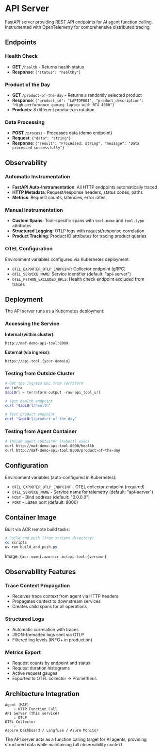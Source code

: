 # API Server

FastAPI server providing REST API endpoints for AI agent function calling. Instrumented with OpenTelemetry for comprehensive distributed tracing.

## Endpoints

### Health Check
- **GET** `/health` - Returns health status
- **Response**: `{"status": "healthy"}`

### Product of the Day
- **GET** `/product-of-the-day` - Returns a randomly selected product
- **Response**: `{"product_id": "LAPTOP001", "product_description": "High-performance gaming laptop with RTX 4080"}`
- **Products**: 8 different products in rotation

### Data Processing
- **POST** `/process` - Processes data (demo endpoint)
- **Request**: `{"data": "string"}`
- **Response**: `{"result": "Processed: string", "message": "Data processed successfully"}`

## Observability

### Automatic Instrumentation
- **FastAPI Auto-Instrumentation**: All HTTP endpoints automatically traced
- **HTTP Metadata**: Request/response headers, status codes, paths
- **Metrics**: Request counts, latencies, error rates

### Manual Instrumentation
- **Custom Spans**: Tool-specific spans with `tool.name` and `tool.type` attributes
- **Structured Logging**: OTLP logs with request/response correlation
- **Product Tracking**: Product ID attributes for tracing product queries

### OTEL Configuration
Environment variables configured via Kubernetes deployment:
- `OTEL_EXPORTER_OTLP_ENDPOINT`: Collector endpoint (gRPC)
- `OTEL_SERVICE_NAME`: Service identifier (default: "api-server")
- `OTEL_PYTHON_EXCLUDED_URLS`: Health check endpoint excluded from traces

## Deployment

The API server runs as a Kubernetes deployment:

### Accessing the Service

**Internal (within cluster)**:
```
http://maf-demo-api-tool:8000
```

**External (via ingress)**:
```
https://api-tool.{your-domain}
```

### Testing from Outside Cluster

```powershell
# Get the ingress URL from Terraform
cd infra
$apiUrl = terraform output -raw api_tool_url

# Test health endpoint
curl "$apiUrl/health"

# Test product endpoint
curl "$apiUrl/product-of-the-day"
```

### Testing from Agent Container

```bash
# Inside agent container (kubectl exec)
curl http://maf-demo-api-tool:8000/health
curl http://maf-demo-api-tool:8000/product-of-the-day
```

## Configuration

Environment variables (auto-configured in Kubernetes):
- `OTEL_EXPORTER_OTLP_ENDPOINT` - OTEL collector endpoint (required)
- `OTEL_SERVICE_NAME` - Service name for telemetry (default: "api-server")
- `HOST` - Bind address (default: "0.0.0.0")
- `PORT` - Listen port (default: 8000)

## Container Image

Built via ACR remote build tasks:

```powershell
# Build and push (from scripts directory)
cd scripts
uv run build_and_push.py
```

Image: `{acr-name}.azurecr.io/api-tool:{version}`

## Observability Features

### Trace Context Propagation
- Receives trace context from agent via HTTP headers
- Propagates context to downstream services
- Creates child spans for all operations

### Structured Logs
- Automatic correlation with traces
- JSON-formatted logs sent via OTLP
- Filtered log levels (INFO+ in production)

### Metrics Export
- Request counts by endpoint and status
- Request duration histograms
- Active request gauges
- Exported to OTEL collector → Prometheus

## Architecture Integration

```
Agent (MAF)
    ↓ HTTP Function Call
API Server (this service)
    ↓ OTLP
OTEL Collector
    ↓
Aspire Dashboard / Langfuse / Azure Monitor
```

The API server acts as a function calling target for AI agents, providing structured data while maintaining full observability context.
